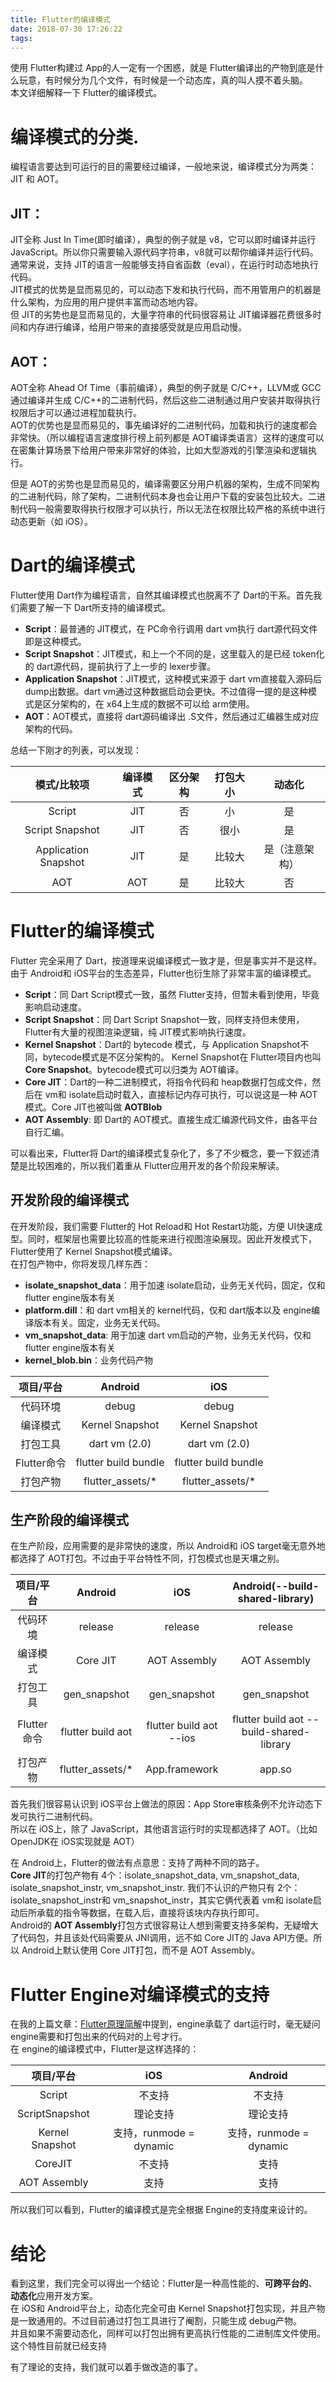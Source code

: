 ```yaml
---
title: Flutter的编译模式
date: 2018-07-30 17:26:22
tags:
---
```

使用 Flutter构建过 App的人一定有一个困惑，就是 Flutter编译出的产物到底是什么玩意，有时候分为几个文件，有时候是一个动态库，真的叫人摸不着头脑。  
本文详细解释一下 Flutter的编译模式。  

<!-- more-->
# 编译模式的分类. 
编程语言要达到可运行的目的需要经过编译，一般地来说，编译模式分为两类：JIT 和 AOT。  
## JIT：
JIT全称 Just In Time(即时编译），典型的例子就是 v8，它可以即时编译并运行 JavaScript。所以你只需要输入源代码字符串，v8就可以帮你编译并运行代码。通常来说，支持 JIT的语言一般能够支持自省函数（eval），在运行时动态地执行代码。  
JIT模式的优势是显而易见的，可以动态下发和执行代码，而不用管用户的机器是什么架构，为应用的用户提供丰富而动态地内容。  
但 JIT的劣势也是显而易见的，大量字符串的代码很容易让 JIT编译器花费很多时间和内存进行编译，给用户带来的直接感受就是应用启动慢。  

## AOT：
AOT全称 Ahead Of Time（事前编译），典型的例子就是 C/C++，LLVM或 GCC通过编译并生成 C/C++的二进制代码，然后这些二进制通过用户安装并取得执行权限后才可以通过进程加载执行。  
AOT的优势也是显而易见的，事先编译好的二进制代码，加载和执行的速度都会非常快。（所以编程语言速度排行榜上前列都是 AOT编译类语言）这样的速度可以在密集计算场景下给用户带来非常好的体验，比如大型游戏的引擎渲染和逻辑执行。  

但是 AOT的劣势也是显而易见的，编译需要区分用户机器的架构，生成不同架构的二进制代码，除了架构，二进制代码本身也会让用户下载的安装包比较大。二进制代码一般需要取得执行权限才可以执行，所以无法在权限比较严格的系统中进行动态更新（如 iOS）。

# Dart的编译模式  
Flutter使用 Dart作为编程语言，自然其编译模式也脱离不了 Dart的干系。首先我们需要了解一下 Dart所支持的编译模式。    

* **Script**：最普通的 JIT模式，在 PC命令行调用 dart vm执行 dart源代码文件即是这种模式。
* **Script Snapshot**：JIT模式，和上一个不同的是，这里载入的是已经 token化的 dart源代码，提前执行了上一步的 lexer步骤。  
* **Application Snapshot**：JIT模式，这种模式来源于 dart vm直接载入源码后 dump出数据。dart vm通过这种数据启动会更快。不过值得一提的是这种模式是区分架构的，在 x64上生成的数据不可以给 arm使用。
* **AOT**：AOT模式，直接将 dart源码编译出 .S文件，然后通过汇编器生成对应架构的代码。  

总结一下刚才的列表，可以发现：  

 模式/比较项| 编译模式 | 区分架构| 打包大小| 动态化|
:---: | :---: | :---: | :---:| :---: 
Script | JIT | 否| 小| 是
Script Snapshot | JIT |否| 很小| 是|
Application Snapshot |  JIT |是| 比较大| 是（注意架构）|
AOT |  AOT|是|比较大|否|

# Flutter的编译模式  
Flutter 完全采用了 Dart，按道理来说编译模式一致才是，但是事实并不是这样。由于 Android和 iOS平台的生态差异，Flutter也衍生除了非常丰富的编译模式。  

+ **Script**：同 Dart Script模式一致，虽然 Flutter支持，但暂未看到使用，毕竟影响启动速度。  
+ **Script Snapshot**：同 Dart Script Snapshot一致，同样支持但未使用，Flutter有大量的视图渲染逻辑，纯 JIT模式影响执行速度。  
+ **Kernel Snapshot**：Dart的 bytecode 模式，与 Application Snapshot不同，bytecode模式是不区分架构的。 Kernel Snapshot在 Flutter项目内也叫 **Core Snapshot**。bytecode模式可以归类为 AOT编译。
+ **Core JIT**：Dart的一种二进制模式，将指令代码和 heap数据打包成文件，然后在 vm和 isolate启动时载入，直接标记内存可执行，可以说这是一种 AOT模式。Core JIT也被叫做 **AOTBlob**  
+ **AOT Assembly**: 即 Dart的 AOT模式。直接生成汇编源代码文件，由各平台自行汇编。  

可以看出来，Flutter将 Dart的编译模式复杂化了，多了不少概念，要一下叙述清楚是比较困难的，所以我们着重从 Flutter应用开发的各个阶段来解读。  

## 开发阶段的编译模式  
在开发阶段，我们需要 Flutter的 Hot Reload和 Hot Restart功能，方便 UI快速成型。同时，框架层也需要比较高的性能来进行视图渲染展现。因此开发模式下，Flutter使用了 Kernel Snapshot模式编译。   
在打包产物中，你将发现几样东西：  
+ **isolate\_snapshot\_data**：用于加速 isolate启动，业务无关代码，固定，仅和 flutter engine版本有关  
+ **platform.dill**：和 dart vm相关的 kernel代码，仅和 dart版本以及 engine编译版本有关。固定，业务无关代码。  
+ **vm\_snapshot_data**: 用于加速 dart vm启动的产物，业务无关代码，仅和 flutter engine版本有关  
+ **kernel\_blob.bin**：业务代码产物

项目/平台 | Android | iOS 
:---: | :---: | :---:  
代码环境 | debug | debug
编译模式 | Kernel Snapshot | Kernel Snapshot
打包工具 | dart vm (2.0) | dart vm (2.0)
Flutter命令 | flutter build bundle | flutter build bundle  
打包产物 | flutter_assets/* | flutter_assets/*|

## 生产阶段的编译模式  
在生产阶段，应用需要的是非常快的速度，所以 Android和 iOS target毫无意外地都选择了 AOT打包。不过由于平台特性不同，打包模式也是天壤之别。    


项目/平台 | Android | iOS|Android(--build-shared-library)    
:---: | :---: | :---: | :---:
代码环境 | release | release | release
编译模式 | Core JIT | AOT Assembly | AOT Assembly
打包工具 | gen_snapshot | gen_snapshot | gen_snapshot
Flutter命令 | flutter build aot | flutter build aot --ios | flutter build aot --build-shared-library
打包产物 | flutter_assets/* | App.framework | app.so  

首先我们很容易认识到 iOS平台上做法的原因：App Store审核条例不允许动态下发可执行二进制代码。  
所以在 iOS上，除了 JavaScript，其他语言运行时的实现都选择了 AOT。（比如 OpenJDK在 iOS实现就是 AOT）  

在 Android上，Flutter的做法有点意思：支持了两种不同的路子。  
**Core JIT**的打包产物有 4个：isolate\_snapshot\_data, vm\_snapshot\_data, isolate\_snapshot\_instr, vm\_snapshot\_instr.  我们不认识的产物只有 2个：isolate\_snapshot\_instr和 vm\_snapshot\_instr，其实它俩代表着 vm和 isolate启动后所承载的指令等数据，在载入后，直接将该块内存执行即可。  
Android的 **AOT Assembly**打包方式很容易让人想到需要支持多架构，无疑增大了代码包，并且该处代码需要从 JNI调用，远不如 Core JIT的 Java API方便。所以 Android上默认使用 Core JIT打包，而不是 AOT Assembly。  

# Flutter Engine对编译模式的支持  
在我的上篇文章：[Flutter原理简解](/2018/05/14/flutter-principle/)中提到，engine承载了 dart运行时，毫无疑问 engine需要和打包出来的代码对的上号才行。  
在 engine的编译模式中，Flutter是这样选择的：  

项目/平台 | iOS | Android 
:---: | :---: | :---:
Script | 不支持 | 不支持
ScriptSnapshot |理论支持 | 理论支持
Kernel Snapshot | 支持，runmode = dynamic | 支持，runmode = dynamic  
CoreJIT | 不支持 | 支持
AOT Assembly | 支持 | 支持 |

所以我们可以看到，Flutter的编译模式是完全根据 Engine的支持度来设计的。  

# 结论  
看到这里，我们完全可以得出一个结论：Flutter是一种高性能的、**可跨平台的**、**动态化**应用开发方案。  
在 iOS和 Android平台上，动态化完全可由 Kernel Snapshot打包实现，并且产物是一致通用的。不过目前通过打包工具进行了阉割，只能生成 debug产物。  
并且如果不需要动态化，同样可以打包出拥有更高执行性能的二进制库文件使用。这个特性目前就已经支持  

有了理论的支持，我们就可以着手做改造的事了。

